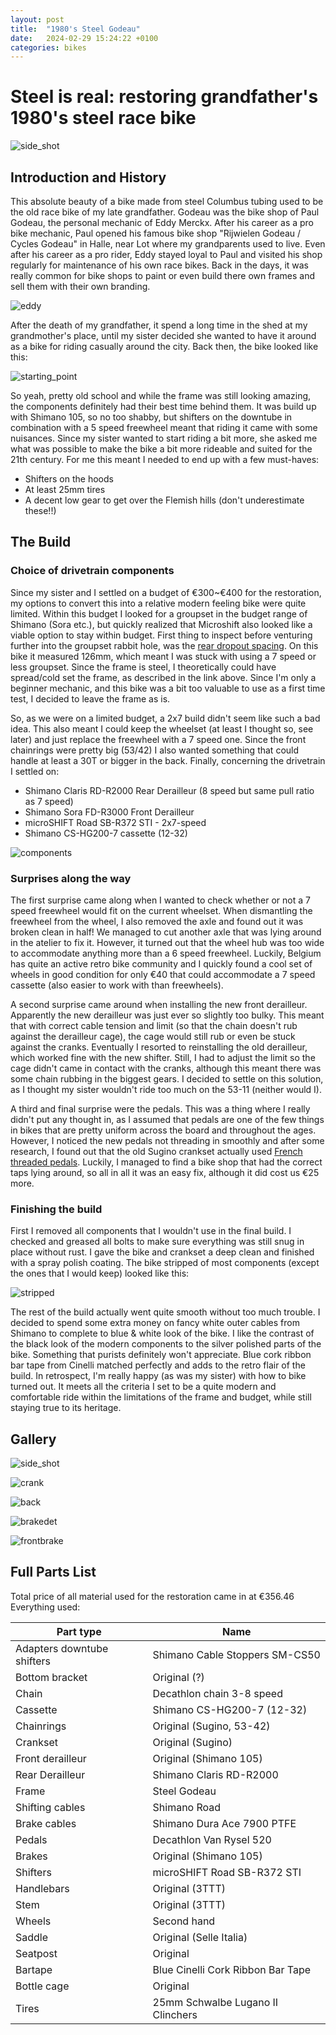 ```yaml
---
layout: post
title:  "1980's Steel Godeau"
date:   2024-02-29 15:24:22 +0100
categories: bikes
---
```

# Steel is real: restoring grandfather's 1980's steel race bike

![side_shot](/docs/assets/bluebike/side_overview.jpg)

## Introduction and History


This absolute beauty of a bike made from steel Columbus tubing used to be the old race bike of my late grandfather. Godeau was the bike shop of Paul Godeau, the personal mechanic of Eddy Merckx. After his career as a pro bike mechanic, Paul opened his famous bike shop "Rijwielen Godeau / Cycles Godeau" in Halle, near Lot where my grandparents used to live. Even after his career as a pro rider, Eddy stayed loyal to Paul and visited his shop regularly for maintenance of his own race bikes. Back in the days, it was really common for bike shops to paint or even build there own frames and sell them with their own branding. 

![eddy](/docs/assets/eddy_and_paul.png)

After the death of my grandfather, it spend a long time in the shed at my grandmother's place, until my sister decided she wanted to have it around as a bike for riding casually around the city. Back then, the bike looked like this:

![starting_point](/docs/assets/bluebike/starting_point.jpg)

So yeah, pretty old school and while the frame was still looking amazing, the components definitely had their best time behind them. It was build up with Shimano 105, so no too shabby, but shifters on the downtube in combination with a 5 speed freewheel meant that riding it came with some nuisances. Since my sister wanted to start riding a bit more, she asked me what was possible to make the bike a bit more rideable and suited for the 21th century. For me this meant I needed to end up with a few must-haves:
* Shifters on the hoods
* At least 25mm tires
* A decent low gear to get over the Flemish hills (don't underestimate these!!)


## The Build

### Choice of drivetrain components

Since my sister and I settled on a budget of €300~€400 for the restoration, my options to convert this into a relative modern feeling bike were quite limited. Within this budget I looked for a groupset in the budget range of Shimano (Sora etc.), but quickly realized that Microshift also looked like a viable option to stay within budget. First thing to inspect before venturing further into the groupset rabbit hole, was the [rear dropout spacing](https://www.sheldonbrown.com/frame-spacing.html). On this bike it measured 126mm, which meant I was stuck with using a 7 speed or less groupset. Since the frame is steel, I theoretically could have spread/cold set the frame, as described in the link above. Since I'm only a beginner mechanic, and this bike was a bit too valuable to use as a first time test, I decided to leave the frame as is.

So, as we were on a limited budget, a 2x7  build didn't seem like such a bad idea. This also meant I could keep the wheelset (at least I thought so, see later) and just replace the freewheel with a 7 speed one. Since the front chainrings were pretty big (53/42) I also wanted something that could handle at least a 30T or bigger in the back. Finally, concerning the drivetrain I settled on:
* Shimano Claris RD-R2000 Rear Derailleur (8 speed but same pull ratio as 7 speed)
* Shimano Sora FD-R3000 Front Derailleur
* microSHIFT Road SB-R372 STI - 2x7-speed
* Shimano CS-HG200-7 cassette (12-32)

![components](/docs/assets/bluebike/components.jpg)



### Surprises along the way

The first surprise came along when I wanted to check whether or not a 7 speed freewheel would fit on the current wheelset. When dismantling the freewheel from the wheel, I also removed the axle and found out it was broken clean in half! We managed to cut another axle that was lying around in the atelier to fix it. However, it turned out that the wheel hub was too wide to accommodate anything more than a 6 speed freewheel. Luckily, Belgium has quite an active retro bike community and I quickly found a cool set of wheels in good condition for only €40 that could accommodate a 7 speed cassette (also easier to work with than freewheels).

A second surprise came around when installing the new front derailleur. Apparently the new derailleur was just ever so slightly too bulky. This meant that with correct cable tension and limit (so that the chain doesn't rub against the derailleur cage), the  cage would still rub or even be stuck against the cranks. Eventually I resorted to reinstalling the old derailleur, which worked fine with the new shifter. Still, I had to adjust the limit so the cage didn't came in contact with the cranks, although this meant there was some chain rubbing in the biggest gears. I decided to settle on this solution, as I thought my sister wouldn't ride too much on the 53-11 (neither would I).

A third and final surprise were the pedals. This was a thing where I really didn't put any thought in, as I assumed that pedals are one of the few things in bikes that are pretty uniform across the board and throughout the ages. However, I noticed the new pedals not threading in smoothly and after some research, I found out that the old Sugino crankset actually used [French threaded pedals](https://www.sheldonbrown.com/harris/french.html#pedals). Luckily, I managed to find a bike shop that had the correct taps lying around, so all in all it was an easy fix, although it did cost us €25 more.

### Finishing the build

First I removed all components that I wouldn't use in the final build. I  checked and greased all bolts to make sure everything was still snug in place without rust. I gave the bike and crankset a deep clean and finished with a spray  polish coating. The bike stripped of most components (except the ones that I would keep) looked like this:

![stripped](/docs/assets/bluebike/stripped.jpg)

The rest of the build actually went quite smooth without too much trouble. I decided to spend some extra money on fancy white outer cables from Shimano to complete to blue & white look of the bike. I like the contrast of the black look of the modern components to the silver polished parts of the bike. Something that purists definitely won't appreciate. Blue cork ribbon bar tape from Cinelli matched perfectly and adds to the retro flair of the build. In retrospect, I'm really happy (as was my sister) with how to bike turned out. It meets all the criteria I set to be a quite modern and comfortable ride within the limitations of the frame and budget, while still staying true to its heritage.

## Gallery
![side_shot](/docs/assets/bluebike/side_overview.jpg)

![crank](/docs/assets/bluebike/crank_detail.jpg)

![back](/docs/assets/bluebike/back_side.jpg)

![brakedet](/docs/assets/bluebike/brake_detail.jpg)

![frontbrake](/docs/assets/bluebike/front_brake.jpg)

## Full Parts List

Total price of all material used for the restoration came in at €356.46
Everything used:

| Part type          | Name|
|--------------------|--------------------------------------------------|
| Adapters downtube shifters  | Shimano Cable Stoppers  SM-CS50 |
| Bottom bracket     | Original (?)                                       |
| Chain            | Decathlon chain 3-8 speed                   |
| Cassette           | Shimano CS-HG200-7 (12-32)                       |
| Chainrings          | Original (Sugino, 53-42)                                        |
| Crankset         | Original (Sugino)                                         |
| Front derailleur     | Original (Shimano 105)                                    |
| Rear Derailleur         | Shimano Claris RD-R2000                                |
| Frame              | Steel Godeau                                           |
| Shifting cables | Shimano Road                      |
| Brake cables          | Shimano Dura Ace 7900 PTFE       |
| Pedals            | Decathlon Van Rysel 520                    |
| Brakes          | Original (Shimano 105)                                      |
| Shifters   |  microSHIFT Road SB-R372 STI                                                |
| Handlebars              | Original (3TTT)                                        |
| Stem           | Original (3TTT)                                        |
| Wheels             | Second hand                                        |
| Saddle              | Original (Selle Italia)                                        |
| Seatpost           | Original                                        |
| Bartape          | Blue Cinelli Cork Ribbon Bar Tape                     |
| Bottle cage       | Original                                        |
| Tires             |  25mm Schwalbe Lugano II Clinchers                  |
